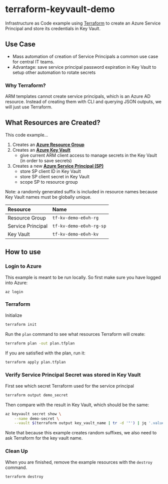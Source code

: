 # terraform-keyvault-demo

Infrastructure as Code example using [Terraform](https://terraform.io) to create an Azure Service Principal and store its credentials in Key Vault.

## Use Case

- Mass automation of creation of Service Principals a common use case for central IT teams.
- Advantage: save service principal password expiration in Key Vault to setup other automation to rotate secrets

### Why Terraform?

ARM templates cannot create service principals, which is an Azure AD resource. Instead of creating them with CLI and querying JSON outputs, we will just use Terraform.

## What Resources are Created?

This code example…

1. Creates an **[Azure Resource Group](https://docs.microsoft.com/en-us/azure/azure-resource-manager/management/overview#understand-scope)**
2. Creates an **[Azure Key Vault](https://docs.microsoft.com/en-us/azure/key-vault/general/basic-concepts)**
   - give current ARM client access to manage secrets in the Key Vault (in order to save secrets)
3. Creates a new **[Azure Service Principal (SP)](https://docs.microsoft.com/en-us/azure/active-directory/develop/app-objects-and-service-principals)**
     - store SP client ID in Key Vault
     - store SP client secret in Key Vault
     - scope SP to resource group

Note: a randomly generated suffix is included in resource names because Key Vault names must be globally unique.

| Resource | Name |
|:--|:--|
| Resource Group | `tf-kv-demo-e6vh-rg` |
| Service Principal | `tf-kv-demo-e6vh-rg-sp` |
| Key Vault | `tf-kv-demo-e6vh-kv` |

## How to use

### Login to Azure

This example is meant to be run locally. So first make sure you have logged into Azure:

```
az login
```

### Terraform

Initialize

```bash
terraform init
```

Run the `plan` command to see what resources Terraform will create:

```bash
terraform plan -out plan.tfplan
```

If you are satisfied with the plan, run it:

```bash
terraform apply plan.tfplan
```

### Verify Service Principal Secret was stored in Key Vault

First see which secret Terraform used for the service principal 

```bash
terraform output demo_secret
```

Then compare with the result in Key Vault, which should be the same:

```bash
az keyvault secret show \
    --name demo-secret \
    --vault $(terraform output key_vault_name | tr -d '"') | jq '.value'
```

Note that because this example creates random suffixes, we also need to ask Terraform for the key vault name.

### Clean Up

When you are finished, remove the example resources with the `destroy` command.

```bash
terraform destroy
```

